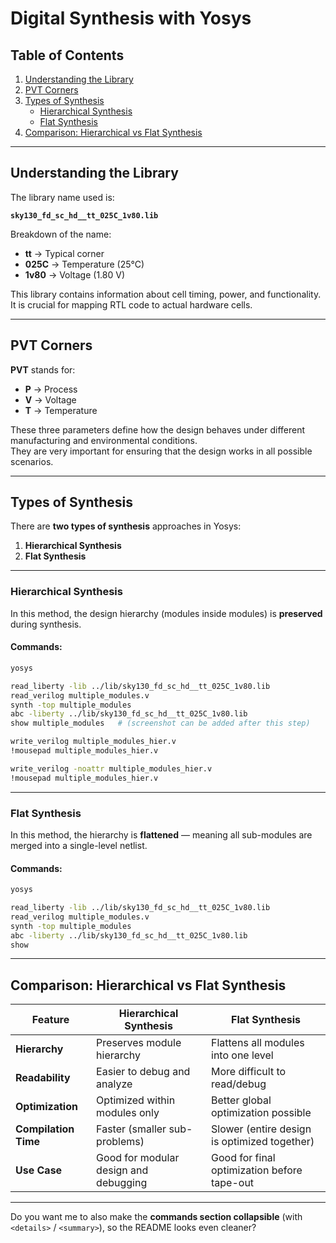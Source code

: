 

# Digital Synthesis with Yosys

## Table of Contents
1. [Understanding the Library](#understanding-the-library)  
2. [PVT Corners](#pvt-corners)  
3. [Types of Synthesis](#types-of-synthesis)  
   - [Hierarchical Synthesis](#hierarchical-synthesis)  
   - [Flat Synthesis](#flat-synthesis)  
4. [Comparison: Hierarchical vs Flat Synthesis](#comparison-hierarchical-vs-flat-synthesis)  

---

## Understanding the Library
The library name used is:  

**`sky130_fd_sc_hd__tt_025C_1v80.lib`**  

Breakdown of the name:  
- **tt** → Typical corner  
- **025C** → Temperature (25°C)  
- **1v80** → Voltage (1.80 V)  

This library contains information about cell timing, power, and functionality. It is crucial for mapping RTL code to actual hardware cells.

---

## PVT Corners
**PVT** stands for:  
- **P** → Process  
- **V** → Voltage  
- **T** → Temperature  

These three parameters define how the design behaves under different manufacturing and environmental conditions.  
They are very important for ensuring that the design works in all possible scenarios.

---

## Types of Synthesis
There are **two types of synthesis** approaches in Yosys:  
1. **Hierarchical Synthesis**  
2. **Flat Synthesis**

---

### Hierarchical Synthesis
In this method, the design hierarchy (modules inside modules) is **preserved** during synthesis.

#### Commands:
```bash
yosys

read_liberty -lib ../lib/sky130_fd_sc_hd__tt_025C_1v80.lib
read_verilog multiple_modules.v 
synth -top multiple_modules
abc -liberty ../lib/sky130_fd_sc_hd__tt_025C_1v80.lib
show multiple_modules   # (screenshot can be added after this step)

write_verilog multiple_modules_hier.v 
!mousepad multiple_modules_hier.v 

write_verilog -noattr multiple_modules_hier.v 
!mousepad multiple_modules_hier.v 
````

---

### Flat Synthesis

In this method, the hierarchy is **flattened** — meaning all sub-modules are merged into a single-level netlist.

#### Commands:

```bash
yosys

read_liberty -lib ../lib/sky130_fd_sc_hd__tt_025C_1v80.lib
read_verilog multiple_modules.v
synth -top multiple_modules
abc -liberty ../lib/sky130_fd_sc_hd__tt_025C_1v80.lib
show
```

---

## Comparison: Hierarchical vs Flat Synthesis

| Feature              | Hierarchical Synthesis                | Flat Synthesis                               |
| -------------------- | ------------------------------------- | -------------------------------------------- |
| **Hierarchy**        | Preserves module hierarchy            | Flattens all modules into one level          |
| **Readability**      | Easier to debug and analyze           | More difficult to read/debug                 |
| **Optimization**     | Optimized within modules only         | Better global optimization possible          |
| **Compilation Time** | Faster (smaller sub-problems)         | Slower (entire design is optimized together) |
| **Use Case**         | Good for modular design and debugging | Good for final optimization before tape-out  |

---

Do you want me to also make the **commands section collapsible** (with `<details>` / `<summary>`), so the README looks even cleaner?
```

